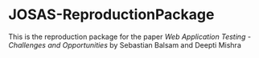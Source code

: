 # JOSAS-ReproductionPackage 

This is the reproduction package for the paper 
*Web Application Testing - Challenges and Opportunities* by
Sebastian Balsam and Deepti Mishra

